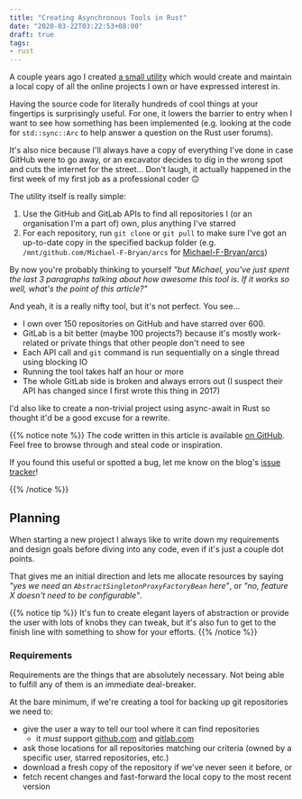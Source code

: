 ```yaml
---
title: "Creating Asynchronous Tools in Rust"
date: "2020-03-22T03:22:53+08:00"
draft: true
tags:
- rust
---
```


A couple years ago I created [a small utility][repo] which would create and
maintain a local copy of all the online projects I own or have expressed
interest in.

Having the source code for literally hundreds of cool things at your
fingertips is surprisingly useful. For one, it lowers the barrier to entry
when I want to see how something has been implemented (e.g. looking at the
code for `std::sync::Arc` to help answer a question on the Rust user forums).

It's also nice because I'll always have a copy of everything I've done in
case GitHub were to go away, or an excavator decides to dig in the wrong spot
and cuts the internet for the street... Don't laugh, it actually happened
in the first week of my first job as a professional coder 🙃

The utility itself is really simple:

1. Use the GitHub and GitLab APIs to find all repositories I (or an
   organisation I'm a part of) own, plus anything I've starred
2. For each repository, run `git clone` or `git pull` to make sure I've got an
   up-to-date copy in the specified backup folder (e.g. 
   `/mnt/github.com/Michael-F-Bryan/arcs` for [Michael-F-Bryan/arcs][arcs])

By now you're probably thinking to yourself *"but Michael, you've just spent
the last 3 paragraphs talking about how awesome this tool is. If it works so
well, what's the point of this article?"*

And yeah, it is a really nifty tool, but it's not perfect. You see...

- I own over 150 repositories on GitHub and have starred over 600. 
- GitLab is a bit better (maybe 100 projects?) because it's mostly work-related
  or private things that other people don't need to see
- Each API call and `git` command is run sequentially on a single thread using
  blocking IO
- Running the tool takes half an hour or more
- The whole GitLab side is broken and always errors out (I suspect their API 
  has changed since I first wrote this thing in 2017)

I'd also like to create a non-trivial project using async-await in Rust so
thought it'd be a good excuse for a rewrite.

{{% notice note %}}
The code written in this article is available [on GitHub][repo]. Feel free to
browse through and steal code or inspiration.

If you found this useful or spotted a bug, let me know on the blog's
[issue tracker][issue]!

[repo]: https://github.com/Michael-F-Bryan/repo-backup
[issue]: https://github.com/Michael-F-Bryan/adventures.michaelfbryan.com
{{% /notice %}}

## Planning

When starting a new project I always like to write down my requirements and
design goals before diving into any code, even if it's just a couple dot
points. 

That gives me an initial direction and lets me allocate resources by saying
*"yes we need an `AbstractSingletonProxyFactoryBean` here"*, or *"no, feature
X doesn't need to be configurable"*.

{{% notice tip %}}
It's fun to create elegant layers of abstraction or provide the user with
lots of knobs they can tweak, but it's also fun to get to the finish line
with something to show for your efforts.
{{% /notice %}}

### Requirements

Requirements are the things that are absolutely necessary. Not being able to
fulfill any of them is an immediate deal-breaker.

At the bare minimum, if we're creating a tool for backing up git repositories
we need to:

- give the user a way to tell our tool where it can find repositories
  - it *must* support [github.com][gh] and [gitlab.com][gl]
- ask those locations for all repositories matching our criteria (owned by a
  specific user, starred repositories, etc.)
- download a fresh copy of the repository if we've never seen it before, or
- fetch recent changes and fast-forward the local copy to the most recent 
  version

[repo]: https://github.com/Michael-F-Bryan/repo-backup
[arcs]: https://github.com/Michael-F-Bryan/arcs
[gh]: https://github.com/
[gl]: https://gitlab.com/